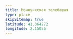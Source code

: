 ```yaml
---
title: Монжуикская телебашня
type: place
skipSitemap: true
latitude: 41.364272
longitude: 2.15056
---
```

